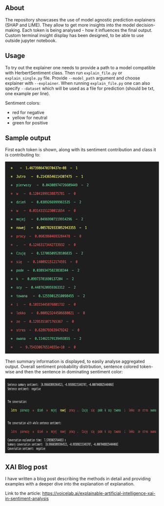 ## About
The repository showcases the use of model agnostic prediction explainers (SHAP and LIME). They allow to get more insights into the model decision-making. Each token is being analysed - how it influences the final output. Custom terminal insight display has been designed, to be able to use outside jupyter notebook.

## Usage
To try out the explainer one needs to provide a path to a model compatible with HerbertSentiment class. Then run ```explain_file.py``` or ```explain_single.py``` file. Provide ```--model_path``` argument and choose explainer with ```--explainer```. When running ```explain_file.py``` one can also specify ```--dataset``` which will be used as a file for prediction (should be txt, one example per line).

Sentiment colors:
- red for negative
- yellow for neutral
- green for positive

## Sample output
First each token is shown, along with its sentiment contribution and class it is contributing to:

<img src="https://github.com/fzarnecki/xai_sentiment/blob/main/output_images/output1.png" width="580" height="630">

Then summary information is displayed, to easily analyse aggregated output. Overall sentiment probability distrbution, sentence colored token-wise and then the sentence in dominating sentiment color:

<img src="https://github.com/fzarnecki/xai_sentiment/blob/main/output_images/output2.png" width="942" height="245">

## XAI Blog post
I have written a blog post describing the methods in detail and providing examples with a deeper dive into the explanation of explanation. 

Link to the article: 
https://voicelab.ai/explainable-artificial-intelligence-xai-in-sentiment-analysis 
